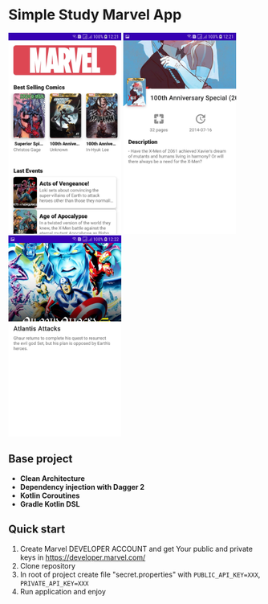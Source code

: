# Simple Study Marvel App
<img src="screenshots/Screenshot_20201007-122149_Modular Test.jpg" width="225"></img>
<img src="screenshots/Screenshot_20201007-122157_Modular Test.jpg" width="225"></img>
<img src="screenshots/Screenshot_20201007-122222_Modular Test.jpg" width="225"></img>

## Base project
- **Clean Architecture**
- **Dependency injection with Dagger 2**
- **Kotlin Coroutines**
- **Gradle Kotlin DSL**

## Quick start
1. Create Marvel DEVELOPER ACCOUNT and get Your public and private keys in https://developer.marvel.com/
2. Clone repository
3. In root of project create file "secret.properties" with `PUBLIC_API_KEY=XXX`, `PRIVATE_API_KEY=XXX`
4. Run application and enjoy
